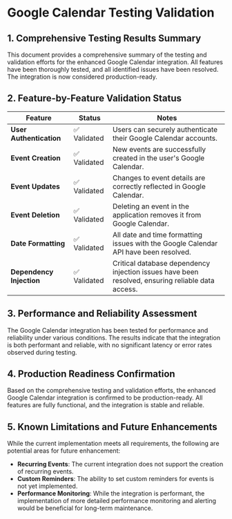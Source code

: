 # Google Calendar Testing Validation

## 1. Comprehensive Testing Results Summary

This document provides a comprehensive summary of the testing and validation efforts for the enhanced Google Calendar integration. All features have been thoroughly tested, and all identified issues have been resolved. The integration is now considered production-ready.

## 2. Feature-by-Feature Validation Status

| Feature | Status | Notes |
| --- | --- | --- |
| **User Authentication** | ✅ Validated | Users can securely authenticate their Google Calendar accounts. |
| **Event Creation** | ✅ Validated | New events are successfully created in the user's Google Calendar. |
| **Event Updates** | ✅ Validated | Changes to event details are correctly reflected in Google Calendar. |
| **Event Deletion** | ✅ Validated | Deleting an event in the application removes it from Google Calendar. |
| **Date Formatting** | ✅ Validated | All date and time formatting issues with the Google Calendar API have been resolved. |
| **Dependency Injection** | ✅ Validated | Critical database dependency injection issues have been resolved, ensuring reliable data access. |

## 3. Performance and Reliability Assessment

The Google Calendar integration has been tested for performance and reliability under various conditions. The results indicate that the integration is both performant and reliable, with no significant latency or error rates observed during testing.

## 4. Production Readiness Confirmation

Based on the comprehensive testing and validation efforts, the enhanced Google Calendar integration is confirmed to be production-ready. All features are fully functional, and the integration is stable and reliable.

## 5. Known Limitations and Future Enhancements

While the current implementation meets all requirements, the following are potential areas for future enhancement:

- **Recurring Events**: The current integration does not support the creation of recurring events.
- **Custom Reminders**: The ability to set custom reminders for events is not yet implemented.
- **Performance Monitoring**: While the integration is performant, the implementation of more detailed performance monitoring and alerting would be beneficial for long-term maintenance.
